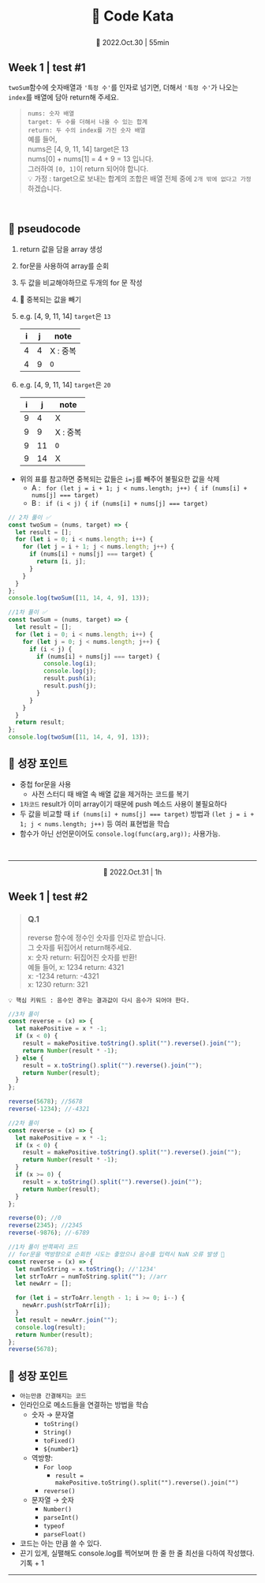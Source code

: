 # <p align="center">📖 Code Kata

<p align="center"> 📆 2022.Oct.30 | 55min<br>

## Week 1 | test #1

`twoSum`함수에 숫자배열과 `'특정 수'`를 인자로 넘기면, 더해서 `'특정 수'`가 나오는 `index`를 배열에 담아 return해 주세요.

> `nums: 숫자 배열` <br>`target: 두 수를 더해서 나올 수 있는 합계`<br> `return: 두 수의 index를 가진 숫자 배열`<br>
> 예를 들어,<br>
> nums은 [4, 9, 11, 14] target은 13<br>
> nums[0] + nums[1] = 4 + 9 = 13 입니다.<br>
> 그러하여 `[0, 1]`이 return 되어야 합니다.<br>
> 💡 가정 : target으로 보내는 합계의 조합은 배열 전체 중에 `2개 밖에 없다고 가정`하겠습니다.

<br>

## 💬 pseudocode

1. return 값을 담을 array 생성
1. for문을 사용하여 array를 순회
1. 두 값을 비교해야하므로 두개의 for 문 작성
1. 📌 중복되는 값을 빼기
1. e.g. [4, 9, 11, 14] `target`은 `13`

   | i   | j   | note     |
   | --- | --- | -------- |
   | 4   | 4   | X : 중복 |
   | 4   | 9   | `O`      |

1. e.g. [4, 9, 11, 14] `target`은 `20`

   | i   | j   | note     |
   | --- | --- | -------- |
   | 9   | 4   | X        |
   | 9   | 9   | X : 중복 |
   | 9   | 11  | `O`      |
   | 9   | 14  | X        |

- 위의 표를 참고하면 중복되는 값들은 `i=j`를 빼주어 불필요한 값을 삭제
  - A : ` for (let j = i + 1; j < nums.length; j++) { if (nums[i] + nums[j] === target)`
  - B : ` if (i < j) { if (nums[i] + nums[j] === target)`

```javascript
// 2차 풀이 ✅
const twoSum = (nums, target) => {
  let result = [];
  for (let i = 0; i < nums.length; i++) {
    for (let j = i + 1; j < nums.length; j++) {
      if (nums[i] + nums[j] === target) {
        return [i, j];
      }
    }
  }
};
console.log(twoSum([11, 14, 4, 9], 13));
```

```javascript
//1차 풀이 ✅
const twoSum = (nums, target) => {
  let result = [];
  for (let i = 0; i < nums.length; i++) {
    for (let j = 0; j < nums.length; j++) {
      if (i < j) {
        if (nums[i] + nums[j] === target) {
          console.log(i);
          console.log(j);
          result.push(i);
          result.push(j);
        }
      }
    }
  }
  return result;
};
console.log(twoSum([11, 14, 4, 9], 13));
```

## 🌳 성장 포인트

- 중첩 for문을 사용
  - 사전 스터디 때 배열 속 배열 값을 제거하는 코드를 복기
- `1차코드` result가 이미 array이기 때문에 push 메소드 사용이 불필요하다
- 두 값을 비교할 때 `if (nums[i] + nums[j] === target)` 방법과 `(let j = i + 1; j < nums.length; j++)` 등 여러 표현법을 학습
- 함수가 아닌 선언문이어도 `console.log(func(arg,arg));` 사용가능.

<br>
<hr>
<p align="center"> 📆 2022.Oct.31 | 1h<br>

## Week 1 | test #2

> ### Q.1
>
> reverse 함수에 정수인 숫자를 인자로 받습니다.<br> 그 숫자를 뒤집어서 return해주세요.<br>
> x: 숫자 return: 뒤집어진 숫자를 반환!<br>예들 들어, x: 1234 return: 4321<br>
> x: -1234 return: -4321<br>
> x: 1230 return: 321

`💡 핵심 키워드 : 음수인 경우는 결과값이 다시 음수가 되어야 한다.`

```javascript
//3차 풀이
const reverse = (x) => {
  let makePositive = x * -1;
  if (x < 0) {
    result = makePositive.toString().split("").reverse().join("");
    return Number(result * -1);
  } else {
    result = x.toString().split("").reverse().join("");
    return Number(result);
  }
};

reverse(5678); //5678
reverse(-1234); //-4321
```

```javascript
//2차 풀이
const reverse = (x) => {
  let makePositive = x * -1;
  if (x < 0) {
    result = makePositive.toString().split("").reverse().join("");
    return Number(result * -1);
  }
  if (x >= 0) {
    result = x.toString().split("").reverse().join("");
    return Number(result);
  }
};

reverse(0); //0
reverse(2345); //2345
reverse(-9876); //-6789
```

```javascript
//1차 풀이 반쪽짜리 코드
// for문을 역방향으로 순회한 시도는 좋았으나 음수를 입력시 NaN 오류 발생 🤔
const reverse = (x) => {
  let numToString = x.toString(); //'1234'
  let strToArr = numToString.split(""); //arr
  let newArr = [];

  for (let i = strToArr.length - 1; i >= 0; i--) {
    newArr.push(strToArr[i]);
  }
  let result = newArr.join("");
  console.log(result);
  return Number(result);
};
reverse(5678);
```

## 🌳 성장 포인트

- `아는만큼 간결해지는 코드`
- 인라인으로 메소드들을 연결하는 방법을 학습
  - 숫자 → 문자열
    - `toString()`
    - `String()`
    - `toFixed()`
    - `${number1}`
  - 역방향:
    - `For loop`
      - `result = makePositive.toString().split("").reverse().join("")`
    - `reverse()`
  - 문자열 → 숫자
    - `Number()`
    - `parseInt()`
    - `typeof`
    - `parseFloat()`
- 코드는 아는 만큼 쓸 수 있다.
- 끈기 있게, 실팰해도 console.log를 찍어보며 한 줄 한 줄 최선을 다하여 작성했다. 기톡 + 1

<hr>
